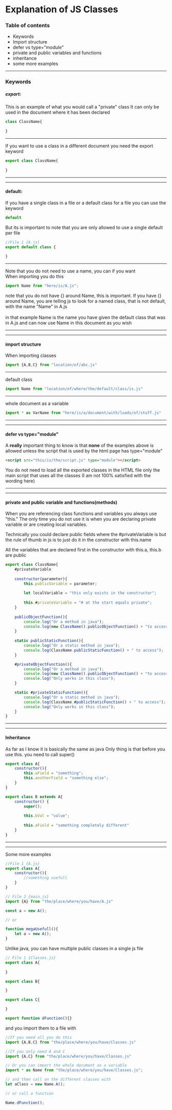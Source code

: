 # Explanation of JS Classes

### Table of contents
<ul>
<li>Keywords</li>
<li>Import structure</li>
<li>defer vs type="module"</li>
<li>private and public variables and functions</li>
<li>inheritance</li>
<li>some more examples</li>
</ul>

---
### Keywords

##### export:

This is an example of what you would call a "private" class
It can only be used in the document where it has been declared
```js
class ClassName{
    
}
```
---
If you want to use a class in a different document you need the export keyword
```js
export class ClassName{
    
}
```
---
---
#### default:
If you have a single class in a file or a default class for a file you can use
the keyword 
```js 
default
```
But its is important to note that you are only allowed to use a single default
per file

```js 
//File 1 {A.js}
export default class {
    
}
```
---
Note that you do not need to use a name, you can if you want
<br>
When importing you do this
```js
import Name from "here/is/A.js";
```
note that you do not have {} around Name, this is important. If you have {}
around Name, you are telling js to look for a named class, that is not default,
with the name "Name" in A.js
<br><br>
in that example Name is the name you have given the default class that was in A.js
and can now use Name in this document as you wish

---
---
#### import structure
When importing classes
```js
import {A,B,C} from "location/of/abc.js"
```
---
default class
```js
import Name from "location/of/where/the/default/class/is.js"
```
---
whole document as a variable
```js
import * as VarName from "here/is/a/document/with/loads/of/stuff.js"
```

---
---


#### defer vs type="module"
A **really** important thing to know is that **none** of the examples above
is allowed unless the script that is used by the html page has type="module"

```html
<script src="this/is/the/script.js" type="module"></script>
```
You do not need to load all the exported classes in the HTML file only the
main script that uses all the classes (I am not 100% satisfied with the wording here)

---
---

#### private and public variable and functions(methods)

When you are referencing class functions and variables you always use "this."
The only time you do not use it is when you are declaring private variable or
are creating local variables.

Technically you could declare public fields where the #privateVariable is
but the rule of thumb in js is to just do it in the constructor with this.name

All the variables that are declared first in the constructor with 
this.a, this.b are public

```js
export class ClassName{
    #privateVariable
    
    constructor(parameter){
        this.publicVariable = parameter;
        
        let localVariable = "this only exists in the constructor";
        
        this.#privateVariable = "# at the start equals private";
    }
    
    publicObjectFunction(){
        console.log("Or a method in java");
        console.log(new ClassName().publicObjectFunction() + "to access");
    }
    
    static publicStaticFunction(){
        console.log("Or a static method in java");
        console.log(ClassName.publicStaticFunction() + " to access");
    }

    #privateObjectFunction(){
        console.log("Or a method in java");
        console.log(new ClassName().publicObjectFunction() + "to access");
        console.log("Only works in this class");
    }

    static #privateStaticFunction(){
        console.log("Or a static method in java");
        console.log(ClassName.#publicStaticFunction() + " to access");
        console.log("Only works in this class");
    }
}
```
---
---

#### Inheritance
As far as I know it is basically the same as java
Only thing is that before you use this. you need to
call super()
```js
export class A{
    constructor(){
        this.aField = "something";
        this.anotherField = "something else";
    }
}

export class B extends A{
    constructor() {
        super();
        
        this.bVal = "value";
        
        this.aField = "something completely different"
    }
}
```

---
---

Some more examples
```js
//File 1 {A.js}
export class A{
    constructor(){
        //something usefull
    }
}

// File 2 {main.js}
import {A} from "the/place/where/you/have/A.js"

const a = new A();

// or

function megaUsefull(){
    let a = new A();
}
```

Unlike java, you can have multiple public classes in a single js file

```js
// File 1 {Classes.js}
export class A{
    
}

export class B{

}

export class C{

}

export function dFunction(){}

```

and you import them to a file with

```js
//If you need all you do this
import {A,B,C} from "the/place/where/you/have/Classes.js"

//If you only need A and C
import {A,C} from "the/place/where/you/have/Classes.js"

// Or you can import the whole document as a variable
import * as Name from "the/place/where/you/have/Classes.js";

// and then call on the different classes with
let aClass = new Name.A();

// or call a function

Name.dFunction();
```
